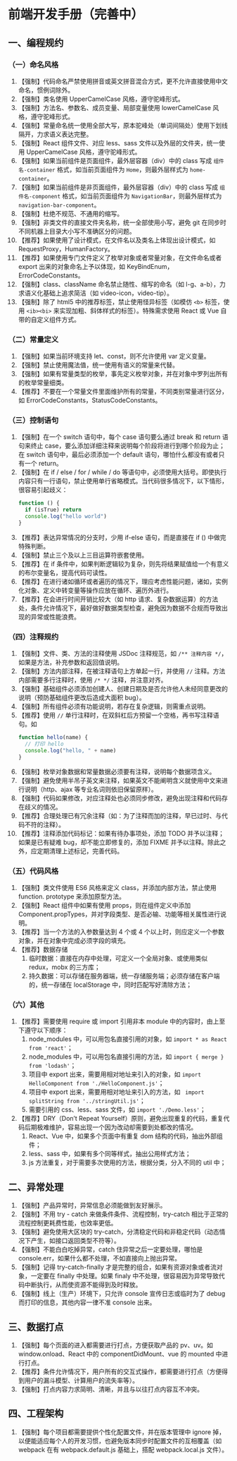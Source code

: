 # 前端开发手册（完善中）
## 一、编程规约
### （一）命名风格
1. 【强制】代码命名严禁使用拼音或英文拼音混合方式，更不允许直接使用中文命名，惯例词除外。 
2. 【强制】类名使用 UpperCamelCase 风格，遵守驼峰形式。
3. 【强制】方法名、参数名、成员变量、局部变量使用 lowerCamelCase 风格，遵守驼峰形式。
4. 【强制】常量命名统一使用全部大写，原本驼峰处（单词间隔处）使用下划线隔开，力求语义表达完整。
5. 【强制】React 组件文件、对应 less、sass 文件以及外层的文件夹，统一使用 UpperCamelCase 风格，遵守驼峰形式。
6. 【强制】如果当前组件是页面组件，最外层容器（div）中的 class 写成 ``组件名-container`` 格式，如当前页面组件为 ``Home``，则最外层样式为 ``home-container``。
7. 【强制】如果当前组件是非页面组件，最外层容器（div）中的 class 写成 ``组件名-component`` 格式，如当前页面组件为 ``NavigationBar``，则最外层样式为 ``navigation-bar-component``。
8. 【强制】杜绝不规范、不通用的缩写。
9. 【强制】非类文件的直接文件夹名称，统一全部使用小写，避免 git 在同步时不同机器上目录大小写不准确区分的问题。
10. 【推荐】如果使用了设计模式，在文件名以及类名上体现出设计模式，如 RequestProxy，HumanFactory。
11. 【推荐】如果使用专门文件定义了枚举对象或者常量对象，在文件命名或者 export 出来的对象命名上予以体现，如 KeyBindEnum，ErrorCodeConstants。
12. 【强制】class、className 命名禁止随性、缩写的命名（如 l-g、a-b），力求语义化基础上追求简洁（如 video-icon，video-tip）。
13. 【强制】除了 html5 中的推荐标签，禁止使用怪异标签（如模仿 ``<b>`` 标签，使用 ``<ib><bi>`` 来实现加粗、斜体样式的标签）。特殊需求使用 React 或 Vue 自带的自定义组件方式。


### （二）常量定义
1. 【强制】如果当前环境支持 let、const，则不允许使用 var 定义变量。
2. 【强制】禁止使用魔法值，统一使用有语义的常量来代替。
3. 【强制】如果有常量类型的枚举，事先定义枚举对象，并在对象中罗列出所有的枚举常量细类。
4. 【推荐】不要在一个常量文件里面维护所有的常量，不同类别常量进行区分，如 ErrorCodeConstants，StatusCodeConstants。
 

### （三）控制语句
1. 【强制】在一个 switch 语句中，每个 case 语句要么通过 break 和 return 语句来终止 case，要么添加详细注释来说明每个阶段将进行到哪个阶段为止；在 switch 语句中，最后必须添加一个 default 语句，哪怕什么都没有或者只有一个 return。
2. 【强制】在 if / else / for / while / do 等语句中，必须使用大括号。即使执行内容只有一行语句，禁止使用单行省略模式。当代码很多情况下，以下情形，很容易引起歧义：
	```javascript
	function () {
	  if (isTrue) return
	  console.log("hello world")
	}
	```
3. 【推荐】表达异常情况的分支时，少用 if-else 语句，而是直接在 if () 中做完特殊判断。
4. 【强制】禁止三个及以上三目运算符嵌套使用。
5. 【推荐】在 if 条件中，如果判断逻辑较为复杂，则先将结果赋值给一个有意义的布尔变量名，提高代码可读性。
6. 【推荐】在进行诸如循环或者遍历的情况下，理应考虑性能问题，诸如，实例化对象、定义中转变量等操作应放在循环、遍历外进行。
7. 【推荐】在会进行时间开销比较大（如 http 请求、复杂数据运算）的方法处，条件允许情况下，最好做好数据类型检查，避免因为数据不合规而导致出现的异常或性能浪费。


### （四）注释规约
1. 【强制】文件、类、方法的注释使用 JSDoc 注释规范，如 `` /** 注释内容 */ ``，如果是方法，补充参数和返回值说明。
2. 【强制】方法内部注释，在被注释语句上方单起一行，并使用 `` // `` 注释。方法内部需要多行注释时，使用 `` /* */ `` 注释，并注意对齐。
3. 【强制】基础组件必须添加创建人、创建日期及是否允许他人未经同意更改的说明（预防基础组件更改后造成大面积 bug）。
3. 【强制】所有组件必须有功能说明，若存在复杂逻辑，则需重点说明。
3. 【推荐】使用 `` // `` 单行注释时，在双斜杠后方预留一个空格，再书写注释语句。如 
	``` javascript
	function hello(name) {
	  // 打印 hello
	  console.log("hello, " + name)
	}
	```
4. 【强制】枚举对象数据和常量数据必须要有注释，说明每个数据项含义。
5. 【强制】避免使用半吊子英文来注释，如果英文不能阐明含义就使用中文来进行说明（http、ajax 等专业名词则依旧保留原样）。
6. 【强制】代码如果修改，对应注释处也必须同步修改，避免出现注释和代码存在歧义的情况。
7. 【推荐】合理处理已有冗余注释（如：为了注释而加的注释，早已过时、与代码不符的注释）。
8. 【推荐】注释添加代码标记：如果有待办事项处，添加 TODO 并予以注释；如果是已有疑难 bug，却不能立即修复的，添加 FIXME 并予以注释。除此之外，应定期清理上述标记，完善代码。


### （五）代码风格
1. 【强制】类文件使用 ES6 风格来定义 class，并添加内部方法，禁止使用 function. prototype 来添加原型方法。
2. 【强制】React 组件中如果有使用 props，则在组件定义中添加 Component.propTypes，并对字段类型、是否必输、功能等相关属性进行说明。
3. 【推荐】当一个方法的入参数量达到 4 个或 4 个以上时，则应定义一个参数对象，并在对象中完成必须字段的填充。
4. 【推荐】数据存储
	1. 临时数据：直接在内存中处理，可定义一个全局对象、或使用类似 redux，mobx 的三方库；
	2. 持久数据：可以存储在服务器端，统一存储服务端；必须存储在客户端的，统一存储在 localStorage 中，同时匹配写好清除方法；


### （六）其他
1. 【推荐】需要使用 require 或 import 引用非本 module 中的内容时，由上至下遵守以下顺序：
	1. node_modules 中，可以用包名直接引用的对象，如 `` import * as React from 'react' ``；
	2. node_modules 中，可以用包名直接引用的方法，如 `` import { merge } from 'lodash' ``；
	3. 项目中 export 出来，需要用相对地址来引入的对象，如 `` import HelloComponent from './HelloComponent.js' ``；
	4. 项目中 export 出来，需要用相对地址来引入的方法，如 ``  import splitString from '../stringUtil.js' ``；
	5. 需要引用的 css、less、sass 文件，如 `` import './Demo.less' ``；
2. 【推荐】DRY（Don’t Repeat Yourself）原则，避免出现重复的代码，重复代码后期极难维护，容易出现一个因为改动却需要到处都改的情况。
	1. React、Vue 中，如果多个页面中有重复 dom 结构的代码，抽出外部组件；
	2. less、sass 中，如果有多个同等样式，抽出公用样式方法；
	3. js 方法重复，对于需要多次使用的方法，根据分类，分入不同的 util 中；


## 二、异常处理
1. 【强制】产品异常时，异常信息必须能做到友好展示。
2. 【强制】不用 try - catch 来做条件条件、流程控制，try-catch 相比于正常的流程控制更耗费性能，也效率更低。
3. 【强制】避免使用大区块的 try-catch，分清稳定代码和非稳定代码（动态情况下产生，如接口返回类型不符等）。
4. 【强制】不能白白吃掉异常，catch 住异常之后一定要处理，哪怕是 console.err，如果什么都不处理，不如直接向上抛出异常。
5. 【强制】记得 try-catch-finally 才是完整的组合，如果有资源对象或者流对象，一定要在 finally 中处理。如果 finaly 中不处理，很容易因为异常导致代码中断执行，从而使资源不能得到及时释放。
6. 【强制】线上（生产）环境下，只允许 console 宣传日志或临时为了 debug 而打印的信息，其他内容一律不准 console 出来。




## 三、数据打点
1. 【强制】每个页面的进入都需要进行打点，方便获取产品的 pv、uv。如 window.onload、React 中的 componentDidMount、vue 的 mounted 中进行打点。
2. 【推荐】条件允许情况下，用户所有的交互式操作，都需要进行打点（方便得到用户的漏斗模型、计算用户的流失率等）。
3. 【强制】打点内容力求简明、清晰，并且与以往打点内容互不冲突。


## 四、工程架构
1. 【强制】每个项目都需要提供个性化配置文件，并在版本管理中 ignore 掉，以便能适应每个人的开发习惯，也避免版本同步时配置文件的互相覆盖（如 webpack 在有 webpack.default.js 基础上，搭配 webpack.local.js 文件）。



























